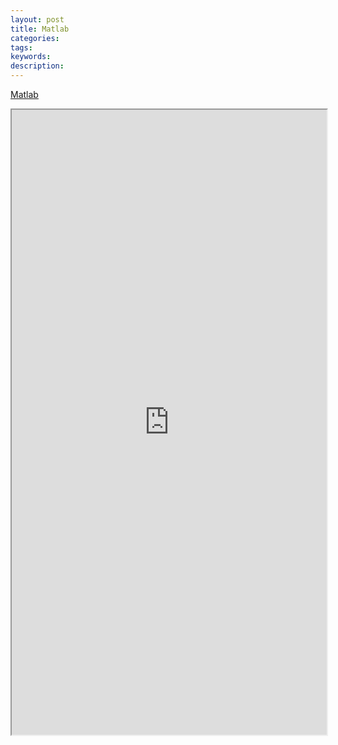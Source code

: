 ```yaml
---
layout: post
title: Matlab
categories:
tags:
keywords:
description:
---
```



<a class="list-group-item-lay pjaxlink" href="http://www.guofei.site/Matlab_notes" target="Matlab_notes">Matlab</a>


<iframe src="http://www.guofei.site/Matlab_notes/" width="100%" height="1000em" marginwidth="10%"></iframe>
